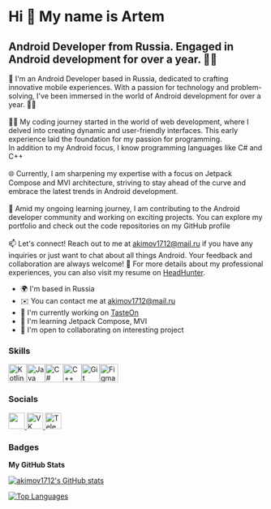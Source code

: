 Hi 👋 My name is Artem
=============================

Android Developer from Russia. Engaged in Android development for over a year. 🚀📱
-----------------------------------------------------------------------------------

👋 I'm an Android Developer based in Russia, dedicated to crafting innovative mobile experiences. With a passion for technology and problem-solving, I've been immersed in the world of Android development for over a year. 🚀📱 <br><br>👨‍💻 My coding journey started in the world of web development, where I delved into creating dynamic and user-friendly interfaces. This early experience laid the foundation for my passion for programming.<br>In addition to my Android focus, I know programming languages like C# and C++ <br><br>🌐 Currently, I am sharpening my expertise with a focus on Jetpack Compose and MVI architecture, striving to stay ahead of the curve and embrace the latest trends in Android development. <br><br>🚧 Amid my ongoing learning journey, I am contributing to the Android developer community and working on exciting projects. You can explore my portfolio and check out the code repositories on my GitHub profile <br><br>📫 Let's connect! Reach out to me at akimov1712@mail.ru if you have any inquiries or just want to chat about all things Android. Your feedback and collaboration are always welcome! 🔗 For more details about my professional experiences, you can also visit my resume on <a href="https://hh.ru/resume/c0d897c1ff0ca419990039ed1f68766431365a">HeadHunter</a>.

* 🌍  I'm based in Russia
* ✉️  You can contact me at [akimov1712@mail.ru](mailto:akimov1712@mail.ru)
* 🚀  I'm currently working on [TasteOn](http://apps.rustore.ru/app/ru.topbun.recipes)
* 🧠  I'm learning Jetpack Compose, MVI
* 🤝  I'm open to collaborating on interesting project

### Skills

<p align="left">
<a href="https://kotlinlang.org/" target="_blank" rel="noreferrer"><img src="https://raw.githubusercontent.com/danielcranney/readme-generator/main/public/icons/skills/kotlin-colored.svg" width="36" height="36" alt="Kotlin" /></a><a href="https://www.oracle.com/java/" target="_blank" rel="noreferrer"><img src="https://raw.githubusercontent.com/danielcranney/readme-generator/main/public/icons/skills/java-colored.svg" width="36" height="36" alt="Java" /></a><a href="https://docs.microsoft.com/en-us/dotnet/csharp/" target="_blank" rel="noreferrer"><img src="https://raw.githubusercontent.com/danielcranney/readme-generator/main/public/icons/skills/csharp-colored.svg" width="36" height="36" alt="C#" /></a><a href="https://docs.microsoft.com/en-us/cpp/?view=msvc-170" target="_blank" rel="noreferrer"><img src="https://raw.githubusercontent.com/danielcranney/readme-generator/main/public/icons/skills/cplusplus-colored.svg" width="36" height="36" alt="C++" /></a><a href="https://git-scm.com/" target="_blank" rel="noreferrer"><img src="https://raw.githubusercontent.com/danielcranney/readme-generator/main/public/icons/skills/git-colored.svg" width="36" height="36" alt="Git" /></a><a href="https://www.figma.com/" target="_blank" rel="noreferrer"><img src="https://raw.githubusercontent.com/danielcranney/readme-generator/main/public/icons/skills/figma-colored.svg" width="36" height="36" alt="Figma" /></a>
</p>

### Socials

<p align="left">
  <a href="https://www.github.com/akimov1712" target="_blank" rel="noreferrer">
    <picture>
      <source media="(prefers-color-scheme: dark)" srcset="https://raw.githubusercontent.com/danielcranney/readme-generator/main/public/icons/socials/github-dark.svg" />
      <source media="(prefers-color-scheme: light)" srcset="https://raw.githubusercontent.com/danielcranney/readme-generator/main/public/icons/socials/github.svg" />
      <img src="https://raw.githubusercontent.com/danielcranney/readme-generator/main/public/icons/socials/github.svg" width="32" height="32" />
    </picture>
  </a>
  <a href="https://vk.com/" target="_blank" rel="noreferrer">
    <img src="https://i.ibb.co/6gdpxWt/3-Hmq-DF3-V570.png" width="32" height="32" alt="VK" />
  </a>
  <a href="https://t.me/topbuns" target="_blank" rel="noreferrer">
    <img src="https://i.ibb.co/xYz1nJq/1694940144739384-1.png" width="32" height="32" alt="Telegram" />
  </a>
</p>

### Badges

<b>My GitHub Stats</b>

<a href="http://www.github.com/akimov1712"><img src="https://github-readme-stats.vercel.app/api?username=akimov1712&show_icons=true&hide=&count_private=true&title_color=0891b2&text_color=ffffff&icon_color=0891b2&bg_color=1c1917&hide_border=true&show_icons=true" alt="akimov1712's GitHub stats" /></a>

<a href="https://github.com/akimov1712" align="left"><img src="https://github-readme-stats.vercel.app/api/top-langs/?username=akimov1712&langs_count=10&title_color=0891b2&text_color=ffffff&icon_color=0891b2&bg_color=1c1917&hide_border=true&locale=en&custom_title=Top%20%Languages" alt="Top Languages" /></a>
